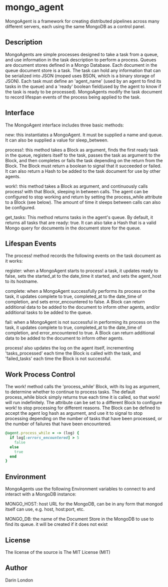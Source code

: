 mongo_agent
=================

MongoAgent is a framework for creating distributed pipelines across many different servers, each using the same MongoDB as a control panel.

Description
------------------

MongoAgents are simple processes designed to take a task from a queue, and use information
in the task description to perform a process.  Queues are document stores defined in a
Mongo Database.  Each document in the queue document store is a task.  The task can hold
any information that can be serialized into JSON (moped uses BSON, which is a binary storage
of JSON). Each task must define an 'agent_name' (used by an agent to find its tasks in the queue)
and a 'ready' boolean field(used by the agent to know if the task is ready to be processed).
MongoAgents modify the task document to record lifespan events of the process being applied to
the task.

Interface
------------------

The MongoAgent interface includes three basic methods:

new: this instantiates a MongoAgent.  It must be supplied a name and queue. It can
also be supplied a value for sleep_between.

process!: this method takes a Block as argument, finds the first ready task in the queue,
registers itself to the task, passes the task as argument to the Block, and
then completes or fails the task depending on the return from the Block.
The Block must return a boolean to signal that it succeeded or failed.  It can also
return a Hash to be added to the task document for use by other agents.

work!: this method takes a Block as argument, and continuously calls process! with
that Block, sleeping in between calls. The agent can be configured to stop working
and return by setting the process_while attribute to a Block (see below).  The amount
of time it sleeps between calls can also be configured.

get_tasks:  This method returns tasks in the agent's queue.  By default, it returns
all tasks that are ready: true.  It can also take a Hash that is a valid Mongo query
for documents in the document store for the queue.

Lifespan Events
------------------

The process! method records the following events on the task document as it works:

register: when a MongoAgent starts to process! a task, it updates ready to false,
sets the started_at to the date_time it started, and sets the agent_host to its hostname.

complete: when a MongoAgent successfully performs its process on the task, it updates
complete to true, completed_at to the date_time of completion, and sets error_encountered
to false. A Block can return additional data to be added to the document to inform other
agents, and/or additional tasks to be added to the queue.

fail: when a MongoAgent is not successful in performing its process on the task, it updates
complete to true, completed_at to the date_time of completion, and error_encountered to true.
A Block can return additional data to be added to the document to inform other agents.

process! also updates the log on the agent itself, incrementing 'tasks_processed' each
time the Block is called with the task, and 'failed_tasks' each time the Block
is not successful.

Work Process Control
------------------

The work! method calls the 'process_while' Block, with its log as argument, to
determine whether to continue to process tasks.  The default process_while block
simply returns true each time it is called, so that work! will run indefinitely.
The attribute can be set to a different Block to configure work! to stop processing
for different reasons.  The Block can be defined to accept the agent log hash as
argument, and use it to signal to stop processing depending on the number of tasks that
have been processed, or the number of failures that have been encountered.

```ruby
@agent.process_while = -> (log) {
  if log[:errors_encountered] > 5
    false
  else
    true
  end
}
```

Environment
------------------

MongoAgents use the following Environment variables to connect to and interact with
a MongoDB instance:

MONGO_HOST: host URL for the MongoDB, can be in any form that mongod itself can
use, e.g. host, host:port, etc.

MONGO_DB: the name of the Document Store in the MongoDB to use to find its queue.
it will be created if it does not exist

License
-------

The license of the source is The MIT License (MIT)

Author
------

Darin London
